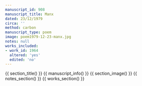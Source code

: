 ```yaml
---
manuscript_id: 908
manuscript_title: Manx
dated: 23/12/1979
circa: ''
method: carbon
manuscript_type: poem
image: poem1979-12-23-manx.jpg
notes: null
works_included:
- work_id: 1964
  altered: 'yes'
  edited: 'no'
---
```


{{ section_title() }}
{{ manuscript_info() }}
{{ section_image() }}
{{ notes_section() }}
{{ works_section() }}
